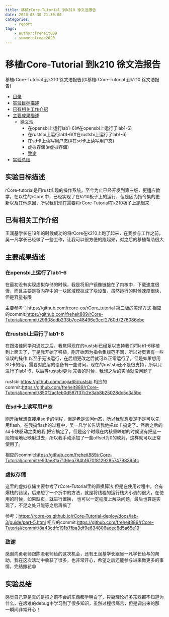 ```yaml
---
title: 移植rCore-Tutorial 到k210 徐文浩报告
date: 2020-08-30 21:30:00
categories: 
    - report
tags:
    - author:freheit889
    - summerofcode2020
---
```


#  移植rCore-Tutorial 到k210 徐文浩报告

<!-- TOC -->

 移植rCore-Tutorial 到k210 徐文浩报告](#移植rCore-Tutorial 到k210 徐文浩报告)
  - [目录](#目录)
  - [实验目标描述](#实验目标描述)
  - [已有相关工作介绍](#已有相关工作介绍)
  - [主要成果描述](#主要成果描述)
    - [徐文浩](#徐文浩)
      - 在opensbi上运行lab1-6(#在opensbi上运行了lab1-6)
      - 在rustsbi上运行lab1-6(#在rustsbi上运行了lab1-6)
      - 在sd卡上读写用户态(#在sd卡上读写用户态)
      - 虚拟存储(#虚拟存储)
      - [致谢](#致谢)
  - [实验总结](#实验总结)
  
 <!-- /TOC -->

## 实验目标描述
rCore-tutorial是用rust实现的操作系统，至今为止已经开发到第三版，更适应教学，在以往的rCore
中，已经实现了在k210板子上的运行，但是因为指令集的更新以及其他原因，所以我们现在需要将rCore-Tutorial在k210板子上跑起来

## 已有相关工作介绍
王润基学长在19年的时候成功的将rCore在k210上跑了起来，在我参与工作之前，吴一凡学长已经做了一些工作，让我可以很方便的跑起来，对之后的移植帮助很大

## 主要成果描述
### 在opensbi上运行了lab1-6
 
 在最初没有实现虚拟存储的时候，我是将用户镜像链接在了内核中，下载速度很慢，而且主要是将内存中的一块区域模拟成了块设备，虽然运行的时候速度很快，但是容量有限
 
 主要参考：https://github.com/rcore-os/rCore_tutorial 第二版的实现方式
 相应的commit:https://github.com/freheit889/rCore-Tutorial/commit/29908edb233b7ec48496e3ccf2760d7276086ebe
 
 ### 在rustsbi上运行了lab1-6
 
 在跟洛佳同学沟通过之后，我觉得现在的rustsbi已经足以支持我们将lab1-6移植到上面去了，于是我开始了移植，刚开始因为指令集规范不同，所以对页表有一些错误的操作
 以至于无法运行，在后期更改之后就可以正常运行了。但是如果想用SD卡的话，需要对底层的设备有一些访问，现在的rustsbi还不是很支持，所以只进行了lab1-6，以后等rustsbi更为
 完善的时候，我想之后的实验就没问题了
 
 rustsbi:https://github.com/luojia65/rustsbi
 相应的commit:https://github.com/freheit889/rCore-Tutorial/commit/850f2ac1eb0d587f37c2e3ab8b25028dc5c3a5bc
 
 ### 在sd卡上读写用户态
 
 刚开始我想直接用sd卡的例程，但是老是访问m态，所以我就想着是不是可以先用flash，在我搞flash的过程中，吴一凡学长告诉我他把sd卡搞定了。然后之后的sd卡块驱动之类的我
 把它搞定了，但是这个时候在内核重映射的时候没有把这一段物理地址映射过去，所以我手动添加了一些offset为0的映射，这样就可以正常使用了。
 
 相应的commit:https://github.com/freheit889/rCore-Tutorial/commit/e93ae81a7136ea784bf670f812928574798395fc
 
 ### 虚拟存储
 
 这里的虚拟存储主要参考了rCore-Tutorial里的置换算法,但是在使用过程中，会有爆栈的错误，后来想了一个折中的方法，就是将线程的运行栈大小调的很大，在使用的时候，如果缺页，就进行置换，
 也可以一定程度上解决问题，最后也算是实现了，不足之处只能等之后再搞了
 
 参考：https://rcore-os.github.io/rCore-Tutorial-deploy/docs/lab-3/guide/part-5.html
 相应的commit:https://github.com/freheit889/rCore-Tutorial/commit/8a43cdfc191b7fba3df9e634806adec8d5a65e19
 
 ### 致谢
 感谢向勇老师跟陈渝老师给的这次机会，还有王润基学长跟吴一凡学长给与的帮助，我在这次活动中收获了很多，也非常开心，希望之后还能参与进来做更多的事情，完结撒花😁
 
 ## 实验总结
 感觉自己算是真的是把之前不会的东西都学明白了，只靠理论好多东西都不知道为什么，在艰难的debug中学习到了很多知识，虽然过程很痛苦，但是调出来的那一瞬间非常开心！
 
